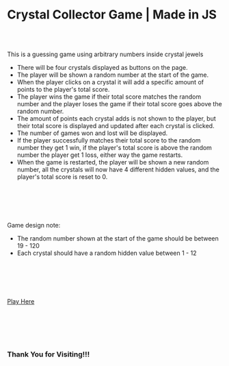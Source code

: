 # Crystal Collector Game | Made in JS
<br />
<br />

This is a guessing game using arbitrary numbers inside crystal jewels 
- There will be four crystals displayed as buttons on the page. 
- The player will be shown a random number at the start of the game.
- When the player clicks on a crystal it will add a specific amount of points to the player's total score.
- The player wins the game if their total score matches the random number and the player loses the game if their total score goes above the random number.
- The amount of points each crystal adds is not shown to the player, but their total score is displayed and updated after each crystal is clicked.
- The number of games won and lost will be displayed.
- If the player successfully matches their total score to the random number they get 1 win, if the player's total score is above the random number the player get 1 loss, either way the game restarts.
- When the game is restarted, the player will be shown a new random number, all the crystals will now have 4 different hidden values, and the player's total score is reset to 0.

<br />
<br />
<br />
<br />

Game design note:
- The random number shown at the start of the game should be between 19 - 120
- Each crystal should have a random hidden value between 1 - 12

<br />
<br />
<br />
<br />




[Play Here](https://mylesvallen.github.io/Crystal-Collector-Game/)

<br />
<br />
<br />
<br />



### Thank You for Visiting!!!
